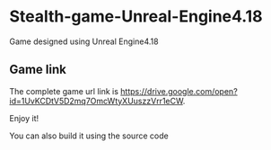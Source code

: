 # Stealth-game-Unreal-Engine4.18
Game designed using Unreal Engine4.18

## Game link
The complete game url link is https://drive.google.com/open?id=1UvKCDtV5D2mq7OmcWtyXUuszzVrr1eCW. 

Enjoy it!

You can also build it using the source code
